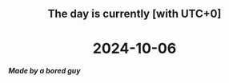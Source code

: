 <h2 align=center>The day is currently [with UTC+0]</h2>
<h1 align=center><!--TIME BEGIN-->2024-10-06<!--TIME END--></h1>
<h5>Made by a bored guy</h5>
